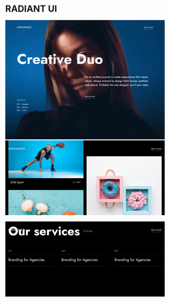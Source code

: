 # RADIANT UI
![demo-image](./assets/radiant.webp) <br>
![demo-image](./assets/body-ss.png) <br> <br>
![demo-image](./assets/footer-ss.png)
